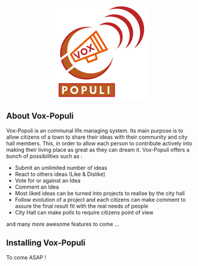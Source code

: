 <p align="center"><img src="VOX-POPULI.png" width="250"></p>

## About Vox-Populi
Vox-Populi is an communal life managing system. Its main purpose is to allow citizens of a town to share their ideas with their community and city hall members. This, in order to allow each person to contribute actively into making their living place as great as they can dream it.
Vox-Populi offers a bunch of possibilities such as :

- Submit an umlimited number of ideas 
- React to others ideas (Like & Dislike)
- Vote for or against an Idea
- Comment an Idea 
- Most liked ideas can be turned into projects to realise by the city hall
- Follow evolution of a project and each citizens can make comment to assure the final result fit with the real needs of people
- City Hall can make polls to require citizens point of view 

and many more awesome features to come ...

## Installing Vox-Populi
To come ASAP ! 
